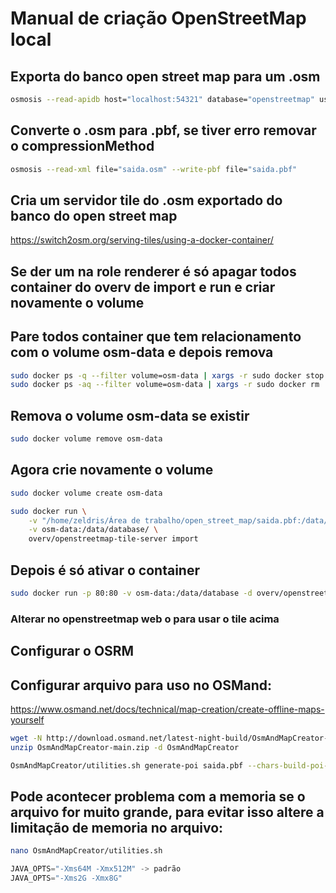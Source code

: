 # Manual de criação OpenStreetMap local

## Exporta do banco open street map para um .osm

```bash
osmosis --read-apidb host="localhost:54321" database="openstreetmap" user="openstreetmap" password="openstreetmap" validateSchemaVersion=no --write-xml file="saida.osm"
```

## Converte o .osm para .pbf, se tiver erro removar o compressionMethod
```bash
osmosis --read-xml file="saida.osm" --write-pbf file="saida.pbf"
```

## Cria um servidor tile do .osm exportado do banco do open street map

https://switch2osm.org/serving-tiles/using-a-docker-container/

## Se der um na role renderer é só apagar todos container do overv de import e run e criar novamente o volume
## Pare todos container que tem relacionamento com o volume osm-data e depois remova

```bash
sudo docker ps -q --filter volume=osm-data | xargs -r sudo docker stop
sudo docker ps -aq --filter volume=osm-data | xargs -r sudo docker rm
```

## Remova o volume osm-data se existir
```bash
sudo docker volume remove osm-data
```

## Agora crie novamente o volume

```bash
sudo docker volume create osm-data
```

```bash
sudo docker run \
    -v "/home/zeldris/Área de trabalho/open_street_map/saida.pbf:/data/region.osm.pbf" \
    -v osm-data:/data/database/ \
    overv/openstreetmap-tile-server import
```

## Depois é só ativar o container
```bash
sudo docker run -p 80:80 -v osm-data:/data/database -d overv/openstreetmap-tile-server run
```
### Alterar no openstreetmap web o para usar o tile acima

## Configurar o OSRM

## Configurar arquivo para uso no OSMand:

https://www.osmand.net/docs/technical/map-creation/create-offline-maps-yourself

```bash
wget -N http://download.osmand.net/latest-night-build/OsmAndMapCreator-main.zip
unzip OsmAndMapCreator-main.zip -d OsmAndMapCreator
```

```bash
OsmAndMapCreator/utilities.sh generate-poi saida.pbf --chars-build-poi-nameindex=3
```

## Pode acontecer problema com a memoria se o arquivo for muito grande, para evitar isso altere a limitação de memoria no arquivo:

```bash
nano OsmAndMapCreator/utilities.sh
```

```java
JAVA_OPTS="-Xms64M -Xmx512M" -> padrão
JAVA_OPTS="-Xms2G -Xmx8G"
```
